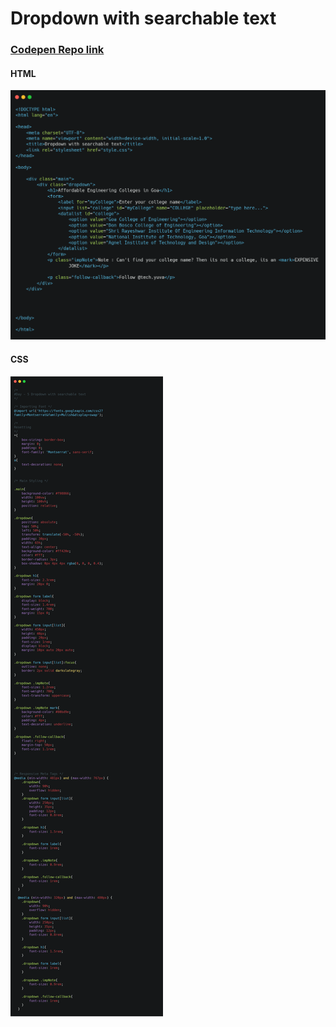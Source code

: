 # Dropdown with searchable text
### [Codepen Repo link](https://codepen.io/sinanu1998/pen/bGpmjyd)

#### HTML
![](1.png)

#### CSS
![](2.png)


